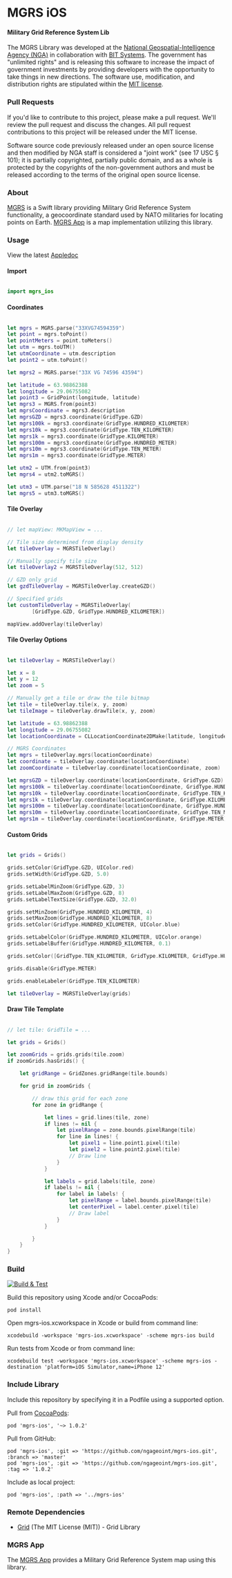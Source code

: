 # MGRS iOS

#### Military Grid Reference System Lib ####

The MGRS Library was developed at the [National Geospatial-Intelligence Agency (NGA)](http://www.nga.mil/) in collaboration with [BIT Systems](https://www.caci.com/bit-systems/). The government has "unlimited rights" and is releasing this software to increase the impact of government investments by providing developers with the opportunity to take things in new directions. The software use, modification, and distribution rights are stipulated within the [MIT license](http://choosealicense.com/licenses/mit/).

### Pull Requests ###
If you'd like to contribute to this project, please make a pull request. We'll review the pull request and discuss the changes. All pull request contributions to this project will be released under the MIT license.

Software source code previously released under an open source license and then modified by NGA staff is considered a "joint work" (see 17 USC § 101); it is partially copyrighted, partially public domain, and as a whole is protected by the copyrights of the non-government authors and must be released according to the terms of the original open source license.

### About ###

[MGRS](http://ngageoint.github.io/mgrs-ios/) is a Swift library providing Military Grid Reference System functionality, a geocoordinate standard used by NATO militaries for locating points on Earth.  [MGRS App](https://github.com/ngageoint/mgrs-ios/tree/master/app) is a map implementation utilizing this library.

### Usage ###

View the latest [Appledoc](http://ngageoint.github.io/mgrs-ios/docs/api/)

#### Import ####

```swift

import mgrs_ios

```

#### Coordinates ####

```swift

let mgrs = MGRS.parse("33XVG74594359")
let point = mgrs.toPoint()
let pointMeters = point.toMeters()
let utm = mgrs.toUTM()
let utmCoordinate = utm.description
let point2 = utm.toPoint()

let mgrs2 = MGRS.parse("33X VG 74596 43594")

let latitude = 63.98862388
let longitude = 29.06755082
let point3 = GridPoint(longitude, latitude)
let mgrs3 = MGRS.from(point3)
let mgrsCoordinate = mgrs3.description
let mgrsGZD = mgrs3.coordinate(GridType.GZD)
let mgrs100k = mgrs3.coordinate(GridType.HUNDRED_KILOMETER)
let mgrs10k = mgrs3.coordinate(GridType.TEN_KILOMETER)
let mgrs1k = mgrs3.coordinate(GridType.KILOMETER)
let mgrs100m = mgrs3.coordinate(GridType.HUNDRED_METER)
let mgrs10m = mgrs3.coordinate(GridType.TEN_METER)
let mgrs1m = mgrs3.coordinate(GridType.METER)

let utm2 = UTM.from(point3)
let mgrs4 = utm2.toMGRS()

let utm3 = UTM.parse("18 N 585628 4511322")
let mgrs5 = utm3.toMGRS()

```

#### Tile Overlay ####

```swift

// let mapView: MKMapView = ...

// Tile size determined from display density
let tileOverlay = MGRSTileOverlay()

// Manually specify tile size
let tileOverlay2 = MGRSTileOverlay(512, 512)

// GZD only grid
let gzdTileOverlay = MGRSTileOverlay.createGZD()

// Specified grids
let customTileOverlay = MGRSTileOverlay(
        [GridType.GZD, GridType.HUNDRED_KILOMETER])

mapView.addOverlay(tileOverlay)

```

#### Tile Overlay Options ####

```swift

let tileOverlay = MGRSTileOverlay()

let x = 8
let y = 12
let zoom = 5

// Manually get a tile or draw the tile bitmap
let tile = tileOverlay.tile(x, y, zoom)
let tileImage = tileOverlay.drawTile(x, y, zoom)

let latitude = 63.98862388
let longitude = 29.06755082
let locationCoordinate = CLLocationCoordinate2DMake(latitude, longitude)

// MGRS Coordinates
let mgrs = tileOverlay.mgrs(locationCoordinate)
let coordinate = tileOverlay.coordinate(locationCoordinate)
let zoomCoordinate = tileOverlay.coordinate(locationCoordinate, zoom)

let mgrsGZD = tileOverlay.coordinate(locationCoordinate, GridType.GZD)
let mgrs100k = tileOverlay.coordinate(locationCoordinate, GridType.HUNDRED_KILOMETER)
let mgrs10k = tileOverlay.coordinate(locationCoordinate, GridType.TEN_KILOMETER)
let mgrs1k = tileOverlay.coordinate(locationCoordinate, GridType.KILOMETER)
let mgrs100m = tileOverlay.coordinate(locationCoordinate, GridType.HUNDRED_METER)
let mgrs10m = tileOverlay.coordinate(locationCoordinate, GridType.TEN_METER)
let mgrs1m = tileOverlay.coordinate(locationCoordinate, GridType.METER)

```

#### Custom Grids ####

```swift

let grids = Grids()

grids.setColor(GridType.GZD, UIColor.red)
grids.setWidth(GridType.GZD, 5.0)

grids.setLabelMinZoom(GridType.GZD, 3)
grids.setLabelMaxZoom(GridType.GZD, 8)
grids.setLabelTextSize(GridType.GZD, 32.0)

grids.setMinZoom(GridType.HUNDRED_KILOMETER, 4)
grids.setMaxZoom(GridType.HUNDRED_KILOMETER, 8)
grids.setColor(GridType.HUNDRED_KILOMETER, UIColor.blue)

grids.setLabelColor(GridType.HUNDRED_KILOMETER, UIColor.orange)
grids.setLabelBuffer(GridType.HUNDRED_KILOMETER, 0.1)

grids.setColor([GridType.TEN_KILOMETER, GridType.KILOMETER, GridType.HUNDRED_METER, GridType.TEN_METER], UIColor.darkGray)

grids.disable(GridType.METER)

grids.enableLabeler(GridType.TEN_KILOMETER)

let tileOverlay = MGRSTileOverlay(grids)

```

#### Draw Tile Template ####

```swift

// let tile: GridTile = ...

let grids = Grids()

let zoomGrids = grids.grids(tile.zoom)
if zoomGrids.hasGrids() {

    let gridRange = GridZones.gridRange(tile.bounds)

    for grid in zoomGrids {

        // draw this grid for each zone
        for zone in gridRange {

            let lines = grid.lines(tile, zone)
            if lines != nil {
                let pixelRange = zone.bounds.pixelRange(tile)
                for line in lines! {
                    let pixel1 = line.point1.pixel(tile)
                    let pixel2 = line.point2.pixel(tile)
                    // Draw line
                }
            }

            let labels = grid.labels(tile, zone)
            if labels != nil {
                for label in labels! {
                    let pixelRange = label.bounds.pixelRange(tile)
                    let centerPixel = label.center.pixel(tile)
                    // Draw label
                }
            }

        }
    }
}

```

### Build ###

[![Build & Test](https://github.com/ngageoint/mgrs-ios/workflows/Build%20&%20Test/badge.svg)](https://github.com/ngageoint/mgrs-ios/actions/workflows/build-test.yml)

Build this repository using Xcode and/or CocoaPods:

    pod install

Open mgrs-ios.xcworkspace in Xcode or build from command line:

    xcodebuild -workspace 'mgrs-ios.xcworkspace' -scheme mgrs-ios build

Run tests from Xcode or from command line:

    xcodebuild test -workspace 'mgrs-ios.xcworkspace' -scheme mgrs-ios -destination 'platform=iOS Simulator,name=iPhone 12'

### Include Library ###

Include this repository by specifying it in a Podfile using a supported option.

Pull from [CocoaPods](https://cocoapods.org/pods/mgrs-ios):

    pod 'mgrs-ios', '~> 1.0.2'

Pull from GitHub:

    pod 'mgrs-ios', :git => 'https://github.com/ngageoint/mgrs-ios.git', :branch => 'master'
    pod 'mgrs-ios', :git => 'https://github.com/ngageoint/mgrs-ios.git', :tag => '1.0.2'

Include as local project:

    pod 'mgrs-ios', :path => '../mgrs-ios'

### Remote Dependencies ###

* [Grid](https://github.com/ngageoint/grid-ios) (The MIT License (MIT)) - Grid Library

### MGRS App ###

The [MGRS App](https://github.com/ngageoint/mgrs-ios/tree/master/app) provides a Military Grid Reference System map using this library.
